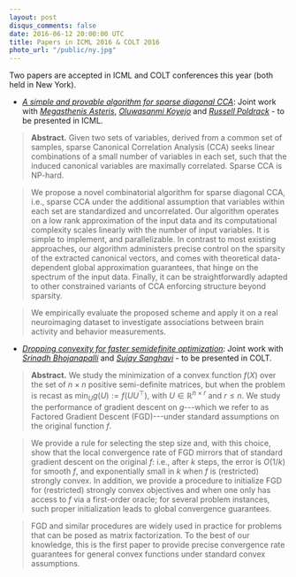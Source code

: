 ```yaml
---
layout: post
disqus_comments: false
date: 2016-06-12 20:00:00 UTC
title: Papers in ICML 2016 & COLT 2016
photo_url: "/public/ny.jpg"
---
```


Two papers are accepted in ICML and COLT conferences this year (both held in New York).

- [*A simple and provable algorithm for sparse diagonal CCA*](/pubs/Conferences/cca.pdf): 
Joint work with [*Megasthenis Asteris*](http://megasthenis.github.io/), [*Oluwasanmi Koyejo*](http://sanmik.github.io/) 
and [*Russell Poldrack*](https://poldracklab.stanford.edu/) - to be presented in ICML.

>**Abstract.** 
>Given two sets of variables, derived from a common set of samples,
sparse Canonical Correlation Analysis (CCA)
seeks linear combinations of a small number of variables in each set,
such that the induced canonical variables are maximally correlated.
Sparse CCA is NP-hard.

>We propose a novel combinatorial algorithm for sparse diagonal CCA, 
i.e., sparse CCA under the additional assumption that variables within each set are standardized and uncorrelated.
Our algorithm operates on a low rank approximation of the input data and its computational complexity scales linearly with the number of input variables.
It is simple to implement, and parallelizable.
In contrast to most existing approaches, 
our algorithm administers precise control on the sparsity of the extracted canonical vectors,
and comes with theoretical data-dependent global approximation guarantees, that hinge on the spectrum of the input data.
Finally, it can be straightforwardly adapted to other constrained variants of CCA enforcing structure beyond sparsity.

>We empirically evaluate the proposed scheme
and apply it on a real neuroimaging dataset to investigate associations between brain activity and behavior measurements.

- [*Dropping convexity for faster semidefinite optimization*](/pubs/Conferences/FGD.pdf):
Joint work with [*Srinadh Bhojanapalli*](http://ttic.uchicago.edu/~srinadh/) and [*Sujay Sanghavi*](http://users.ece.utexas.edu/~sanghavi/) - to be presented in COLT.

>**Abstract.** 
>We study the minimization of a convex function $f(X)$ over the set of $n\times n$ positive semi-definite matrices, 
but when the problem is recast as $\min_U g(U) :=  f(UU^\top)$, with $U \in \mathbb{R}^{n \times r}$ and $r\leq n$. 
We study the performance of gradient descent on $g$---which we refer to as Factored Gradient Descent (FGD)---under standard assumptions on the original function $f$.

>We provide a rule for selecting the step size and, with this choice, show that the local convergence rate of FGD mirrors that of standard gradient descent on the original $f$: i.e., after $k$ steps, the error is $O(1/k)$ for smooth $f$, and exponentially small in $k$ when $f$ is (restricted) strongly convex. 
In addition, we provide a procedure to initialize FGD for (restricted) strongly convex objectives and when one only has access to $f$ via a first-order oracle; for several problem instances, such proper initialization leads to global convergence guarantees.

>FGD and similar procedures are widely used in practice for problems that can be posed as matrix factorization.
To the best of our knowledge, this is the first paper to provide precise convergence rate guarantees for general convex functions under standard convex assumptions.